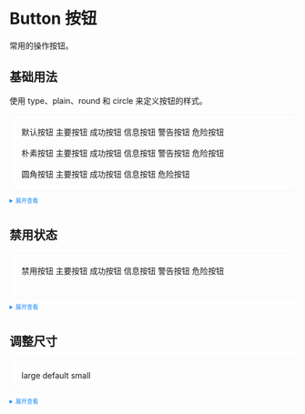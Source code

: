 <style>
  .example{
      border: 1px solid #f5f5f5;
      border-radius: 5px;
      padding: 20px;
  }
  .ke-button {
      margin:10px 5px;
  }
  
  details > summary:first-of-type {
      font-size: 10px;
      padding: 8px 0;
      cursor: pointer;
      color: #1989fa;
  }
</style>

# Button 按钮

常用的操作按钮。

## 基础用法

使用 type、plain、round 和 circle 来定义按钮的样式。

<div class="example">
    <div>
      <ke-button>默认按钮</ke-button>
      <ke-button type="primary">主要按钮</ke-button>
      <ke-button type="success">成功按钮</ke-button>
      <ke-button type="info">信息按钮</ke-button>
      <ke-button type="warning">警告按钮</ke-button>
      <ke-button type="danger">危险按钮</ke-button>
      <br />
      <br />
      <ke-button plain>朴素按钮</ke-button>
      <ke-button type="primary" plain>主要按钮</ke-button>
      <ke-button type="success" plain>成功按钮</ke-button>
      <ke-button type="info" plain>信息按钮</ke-button>
      <ke-button type="warning" plain>警告按钮</ke-button>
      <ke-button type="danger" plain>危险按钮</ke-button>
      <br />
      <br />
      <ke-button round>圆角按钮</ke-button>
      <ke-button type="primary" round>主要按钮</ke-button>
      <ke-button type="success" round>成功按钮</ke-button>
      <ke-button type="info" round>信息按钮</ke-button>
      <ke-button type="danger" round>危险按钮</ke-button>
      <br />
    </div>
</div>

<details>
<summary>展开查看</summary>

```vue
<template>
  <div>
    <ke-button>默认按钮</ke-button>
    <ke-button type="primary">主要按钮</ke-button>
    <ke-button type="success">成功按钮</ke-button>
    <ke-button type="info">信息按钮</ke-button>
    <ke-button type="warning">警告按钮</ke-button>
    <ke-button type="danger">危险按钮</ke-button>
    <br />
    <br />
    <ke-button plain>朴素按钮</ke-button>
    <ke-button type="primary" plain>主要按钮</ke-button>
    <ke-button type="success" plain>成功按钮</ke-button>
    <ke-button type="info" plain>信息按钮</ke-button>
    <ke-button type="warning" plain>警告按钮</ke-button>
    <ke-button type="danger" plain>危险按钮</ke-button>
    <br />
    <br />
    <ke-button round>圆角按钮</ke-button>
    <ke-button type="primary" round>主要按钮</ke-button>
    <ke-button type="success" round>成功按钮</ke-button>
    <ke-button type="info" round>信息按钮</ke-button>
    <ke-button type="danger" round>危险按钮</ke-button>
  </div>
</template>
```

</details>

## 禁用状态

<div class="example">
    <div>
      <ke-button disabled>禁用按钮</ke-button>
      <ke-button type="primary" disabled>主要按钮</ke-button>
      <ke-button type="success" disabled>成功按钮</ke-button>
      <ke-button type="info" disabled>信息按钮</ke-button>
      <ke-button type="warning" disabled>警告按钮</ke-button>
      <ke-button type="danger" disabled>危险按钮</ke-button>
      <br />
      <br />
    </div>
</div>

<details>
<summary>展开查看</summary>

```vue
<template>
  <div>
    <ke-button disabled>禁用按钮</ke-button>
    <ke-button type="primary" disabled>主要按钮</ke-button>
    <ke-button type="success" disabled>成功按钮</ke-button>
    <ke-button type="info" disabled>信息按钮</ke-button>
    <ke-button type="warning" disabled>警告按钮</ke-button>
    <ke-button type="danger" disabled>危险按钮</ke-button>
    <br />
    <br />
  </div>
</template>
```

</details>

## 调整尺寸

<div class="example">
    <div>
        <ke-button size="large">large</ke-button>
        <ke-button size="medium">default</ke-button>
        <ke-button size="small">small</ke-button>
    </div>
</div>

<details>
<summary>展开查看</summary>

```vue
<template>
  <div>
    <ke-button size="large">large</ke-button>
    <ke-button size="medium">default</ke-button>
    <ke-button size="small">small</ke-button>
  </div>
</template>

```

</details>
